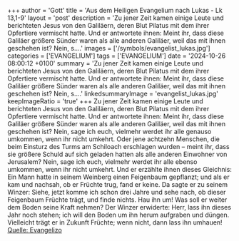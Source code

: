 +++
author = 'Gott'
title = 'Aus dem Heiligen Evangelium nach Lukas - Lk 13,1-9'
layout = 'post'
description = 'Zu jener Zeit kamen einige Leute und berichteten Jesus von den Galiläern, deren Blut Pilatus mit dem ihrer Opfertiere vermischt hatte. Und er antwortete ihnen: Meint ihr, dass diese Galiläer größere Sünder waren als alle anderen Galiläer, weil das mit ihnen geschehen ist? Nein, s....'
images = ['/symbols/evangelist_lukas.jpg']
categories = ['EVANGELIUM']
tags = ['EVANGELIUM']
date = '2024-10-26 08:00:12 +0100'
summary = 'Zu jener Zeit kamen einige Leute und berichteten Jesus von den Galiläern, deren Blut Pilatus mit dem ihrer Opfertiere vermischt hatte. Und er antwortete ihnen: Meint ihr, dass diese Galiläer größere Sünder waren als alle anderen Galiläer, weil das mit ihnen geschehen ist? Nein, s....'
linkedsummaryImage = 'evangelist_lukas.jpg'
keepImageRatio = 'true'
+++
Zu jener Zeit kamen einige Leute und berichteten Jesus von den Galiläern, deren Blut Pilatus mit dem ihrer Opfertiere vermischt hatte.
Und er antwortete ihnen: Meint ihr, dass diese Galiläer größere Sünder waren als alle anderen Galiläer, weil das mit ihnen geschehen ist?
Nein, sage ich euch, vielmehr werdet ihr alle genauso umkommen, wenn ihr nicht umkehrt.<!--more-->
Oder jene achtzehn Menschen, die beim Einsturz des Turms am Schiloach erschlagen wurden – meint ihr, dass sie größere Schuld auf sich geladen hatten als alle anderen Einwohner von Jerusalem?
Nein, sage ich euch, vielmehr werdet ihr alle ebenso umkommen, wenn ihr nicht umkehrt.
Und er erzählte ihnen dieses Gleichnis: Ein Mann hatte in seinem Weinberg einen Feigenbaum gepflanzt; und als er kam und nachsah, ob er Früchte trug, fand er keine.
Da sagte er zu seinem Winzer: Siehe, jetzt komme ich schon drei Jahre und sehe nach, ob dieser Feigenbaum Früchte trägt, und finde nichts. Hau ihn um! Was soll er weiter dem Boden seine Kraft nehmen?
Der Winzer erwiderte: Herr, lass ihn dieses Jahr noch stehen; ich will den Boden um ihn herum aufgraben und düngen.
Vielleicht trägt er in Zukunft Früchte; wenn nicht, dann lass ihn umhauen!<br> [Quelle: Evangelizo](https://evangeliumtagfuertag.org/DE/gospel)